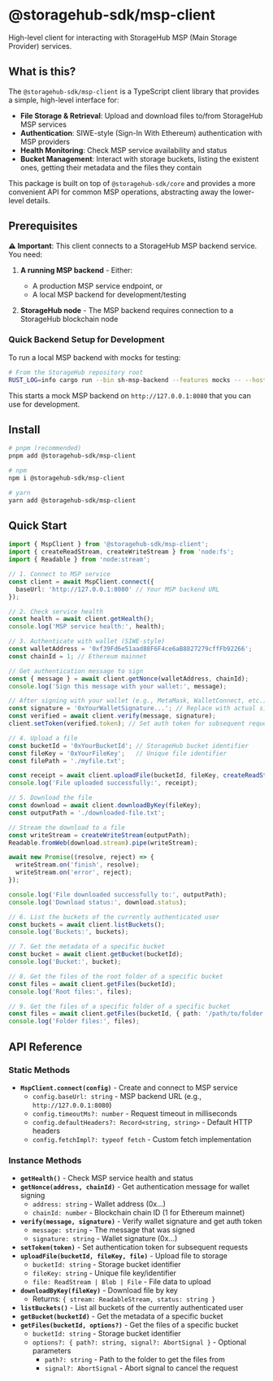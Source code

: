 # @storagehub-sdk/msp-client

High-level client for interacting with StorageHub MSP (Main Storage Provider) services.

## What is this?

The `@storagehub-sdk/msp-client` is a TypeScript client library that provides a simple, high-level interface for:

- **File Storage & Retrieval**: Upload and download files to/from StorageHub MSP services
- **Authentication**: SIWE-style (Sign-In With Ethereum) authentication with MSP providers
- **Health Monitoring**: Check MSP service availability and status
- **Bucket Management**: Interact with storage buckets, listing the existent ones, getting their metadata and the files they contain

This package is built on top of `@storagehub-sdk/core` and provides a more convenient API for common MSP operations, abstracting away the lower-level details.

## Prerequisites

**⚠️ Important**: This client connects to a StorageHub MSP backend service. You need:

1. **A running MSP backend** - Either:
   - A production MSP service endpoint, or
   - A local MSP backend for development/testing

2. **StorageHub node** - The MSP backend requires connection to a StorageHub blockchain node

### Quick Backend Setup for Development

To run a local MSP backend with mocks for testing:

```bash
# From the StorageHub repository root
RUST_LOG=info cargo run --bin sh-msp-backend --features mocks -- --host 127.0.0.1 --port 8080
```

This starts a mock MSP backend on `http://127.0.0.1:8080` that you can use for development.

## Install

```bash
# pnpm (recommended)
pnpm add @storagehub-sdk/msp-client

# npm
npm i @storagehub-sdk/msp-client

# yarn
yarn add @storagehub-sdk/msp-client
```

## Quick Start

```ts
import { MspClient } from '@storagehub-sdk/msp-client';
import { createReadStream, createWriteStream } from 'node:fs';
import { Readable } from 'node:stream';

// 1. Connect to MSP service
const client = await MspClient.connect({ 
  baseUrl: 'http://127.0.0.1:8080' // Your MSP backend URL
});

// 2. Check service health
const health = await client.getHealth();
console.log('MSP service health:', health);

// 3. Authenticate with wallet (SIWE-style)
const walletAddress = '0xf39Fd6e51aad88F6F4ce6aB8827279cffFb92266';
const chainId = 1; // Ethereum mainnet

// Get authentication message to sign
const { message } = await client.getNonce(walletAddress, chainId);
console.log('Sign this message with your wallet:', message);

// After signing with your wallet (e.g., MetaMask, WalletConnect, etc.)
const signature = '0xYourWalletSignature...'; // Replace with actual signature
const verified = await client.verify(message, signature);
client.setToken(verified.token); // Set auth token for subsequent requests

// 4. Upload a file
const bucketId = '0xYourBucketId'; // StorageHub bucket identifier  
const fileKey = '0xYourFileKey';   // Unique file identifier
const filePath = './myfile.txt';

const receipt = await client.uploadFile(bucketId, fileKey, createReadStream(filePath));
console.log('File uploaded successfully:', receipt);

// 5. Download the file
const download = await client.downloadByKey(fileKey);
const outputPath = './downloaded-file.txt';

// Stream the download to a file
const writeStream = createWriteStream(outputPath);
Readable.fromWeb(download.stream).pipe(writeStream);

await new Promise((resolve, reject) => {
  writeStream.on('finish', resolve);
  writeStream.on('error', reject);
});

console.log('File downloaded successfully to:', outputPath);
console.log('Download status:', download.status);

// 6. List the buckets of the currently authenticated user
const buckets = await client.listBuckets();
console.log('Buckets:', buckets);

// 7. Get the metadata of a specific bucket
const bucket = await client.getBucket(bucketId);
console.log('Bucket:', bucket);

// 8. Get the files of the root folder of a specific bucket
const files = await client.getFiles(bucketId);
console.log('Root files:', files);

// 9. Get the files of a specific folder of a specific bucket
const files = await client.getFiles(bucketId, { path: '/path/to/folder' });
console.log('Folder files:', files);
```

## API Reference

### Static Methods
- **`MspClient.connect(config)`** - Create and connect to MSP service
  - `config.baseUrl: string` - MSP backend URL (e.g., `http://127.0.0.1:8080`)
  - `config.timeoutMs?: number` - Request timeout in milliseconds
  - `config.defaultHeaders?: Record<string, string>` - Default HTTP headers
  - `config.fetchImpl?: typeof fetch` - Custom fetch implementation

### Instance Methods
- **`getHealth()`** - Check MSP service health and status
- **`getNonce(address, chainId)`** - Get authentication message for wallet signing
  - `address: string` - Wallet address (0x...)
  - `chainId: number` - Blockchain chain ID (1 for Ethereum mainnet)
- **`verify(message, signature)`** - Verify wallet signature and get auth token
  - `message: string` - The message that was signed
  - `signature: string` - Wallet signature (0x...)
- **`setToken(token)`** - Set authentication token for subsequent requests
- **`uploadFile(bucketId, fileKey, file)`** - Upload file to storage
  - `bucketId: string` - Storage bucket identifier
  - `fileKey: string` - Unique file key/identifier
  - `file: ReadStream | Blob | File` - File data to upload
- **`downloadByKey(fileKey)`** - Download file by key
  - Returns: `{ stream: ReadableStream, status: string }`
- **`listBuckets()`** - List all buckets of the currently authenticated user
- **`getBucket(bucketId)`** - Get the metadata of a specific bucket
- **`getFiles(bucketId, options?)`** - Get the files of a specific bucket
  - `bucketId: string` - Storage bucket identifier
  - `options?: { path?: string, signal?: AbortSignal }` - Optional parameters
    - `path?: string` - Path to the folder to get the files from
    - `signal?: AbortSignal` - Abort signal to cancel the request